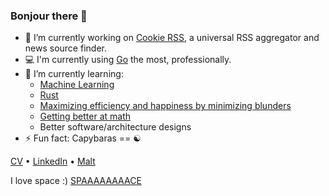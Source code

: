### Bonjour there 👋

- 🔭 I’m currently working on [Cookie RSS](https://github.com/monkeydioude/rss), a universal RSS aggregator and news source finder.
- 💻 I'm currently using [Go](https://github.com/monkeydioude?tab=repositories&q=&type=&language=go&sort=) the most, professionally.
- 🌱 I’m currently learning:
    -   [Machine Learning](https://www.coursera.org/account/accomplishments/specialization/YCGA7JXHPBR9)
    -   [Rust](https://github.com/monkeydioude?tab=repositories&q=&type=&language=rust&sort=)
    -   [Maximizing efficiency and happiness by minimizing blunders](https://longform.asmartbear.com/avoid-blundering/)
    -   [Getting better at math](https://www.coursera.org/account/accomplishments/specialization/PGXP3LZMK53B)
    -   Better software/architecture designs
- ⚡ Fun fact: Capybaras == ☯️

[CV](https://monkeydioude.github.io/capysan/) • [LinkedIn](https://www.linkedin.com/in/julien-duris-b7a27680/) • [Malt](https://www.malt.fr/profile/julienduris)

I love space :) [SPAAAAAAAACE](https://monkeydioude.github.io/spaaaaaaaace/)